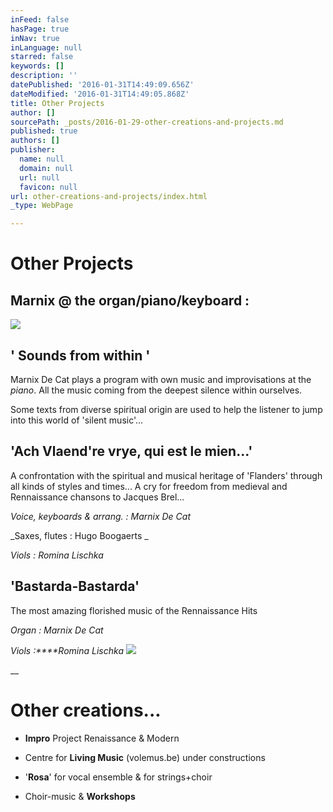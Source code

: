 ```yaml
---
inFeed: false
hasPage: true
inNav: true
inLanguage: null
starred: false
keywords: []
description: ''
datePublished: '2016-01-31T14:49:09.656Z'
dateModified: '2016-01-31T14:49:05.868Z'
title: Other Projects
author: []
sourcePath: _posts/2016-01-29-other-creations-and-projects.md
published: true
authors: []
publisher:
  name: null
  domain: null
  url: null
  favicon: null
url: other-creations-and-projects/index.html
_type: WebPage

---
```

# Other Projects

## Marnix @ the organ/piano/keyboard :
![](https://the-grid-user-content.s3-us-west-2.amazonaws.com/d307fd4b-f4c9-4031-8e06-82066c0caf2c.jpg)

## ' Sounds from within '

Marnix De Cat plays a program with own music and improvisations at the _piano_. All the music coming from the deepest silence within ourselves.

Some texts from diverse spiritual origin are used to help the listener to jump into this world of 'silent music'...

## 'Ach Vlaend're vrye, qui est le mien...'

A confrontation with the spiritual and musical heritage of 'Flanders' through all kinds of styles and times... A cry for freedom from medieval and Rennaissance chansons to Jacques Brel...

_Voice, keyboards & arrang. : Marnix De Cat_

_Saxes, flutes : Hugo Boogaerts _

_Viols : Romina Lischka_

## 'Bastarda-Bastarda'

The most amazing florished music of the Rennaissance Hits

_Organ : Marnix De Cat_

_Viols :****Romina Lischka_
![](https://the-grid-user-content.s3-us-west-2.amazonaws.com/9b9d852f-21e4-4d62-81c6-b4ec43c899d4.jpg)

__

# Other creations...

- **Impro** Project Renaissance & Modern

- Centre for **Living Music** (volemus.be) under constructions

- '**Rosa**' for vocal ensemble & for strings+choir

- Choir-music & **Workshops**